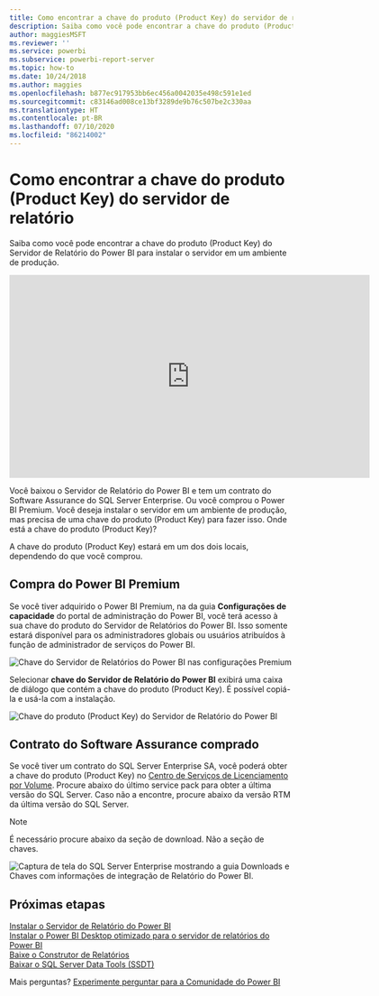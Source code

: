 ```yaml
---
title: Como encontrar a chave do produto (Product Key) do servidor de relatório
description: Saiba como você pode encontrar a chave do produto (Product Key) do Servidor de Relatório do Power BI para instalar o servidor em um ambiente de produção.
author: maggiesMSFT
ms.reviewer: ''
ms.service: powerbi
ms.subservice: powerbi-report-server
ms.topic: how-to
ms.date: 10/24/2018
ms.author: maggies
ms.openlocfilehash: b877ec917953bb6ec456a0042035e498c591e1ed
ms.sourcegitcommit: c83146ad008ce13bf3289de9b76c507be2c330aa
ms.translationtype: HT
ms.contentlocale: pt-BR
ms.lasthandoff: 07/10/2020
ms.locfileid: "86214002"
---
```

# <a name="how-to-find-your-report-server-product-key"></a>Como encontrar a chave do produto (Product Key) do servidor de relatório
Saiba como você pode encontrar a chave do produto (Product Key) do Servidor de Relatório do Power BI para instalar o servidor em um ambiente de produção.

<iframe width="640" height="360" src="https://www.youtube.com/embed/6CQnf-NGtpU?rel=0&amp;showinfo=0" frameborder="0" allowfullscreen></iframe>

Você baixou o Servidor de Relatório do Power BI e tem um contrato do Software Assurance do SQL Server Enterprise. Ou você comprou o Power BI Premium. Você deseja instalar o servidor em um ambiente de produção, mas precisa de uma chave do produto (Product Key) para fazer isso. Onde está a chave do produto (Product Key)? 

A chave do produto (Product Key) estará em um dos dois locais, dependendo do que você comprou.

## <a name="purchased-power-bi-premium"></a>Compra do Power BI Premium
Se você tiver adquirido o Power BI Premium, na da guia **Configurações de capacidade** do portal de administração do Power BI, você terá acesso à sua chave do produto do Servidor de Relatórios do Power BI. Isso somente estará disponível para os administradores globais ou usuários atribuídos à função de administrador de serviços do Power BI.

![Chave do Servidor de Relatórios do Power BI nas configurações Premium](media/find-product-key/pbirs-product-key.png)

Selecionar **chave do Servidor de Relatório do Power BI** exibirá uma caixa de diálogo que contém a chave do produto (Product Key). É possível copiá-la e usá-la com a instalação.

![Chave do produto (Product Key) do Servidor de Relatório do Power BI](media/find-product-key/pbirs-product-key-dialog.png)

## <a name="purchased-software-assurance-agreement"></a>Contrato do Software Assurance comprado
Se você tiver um contrato do SQL Server Enterprise SA, você poderá obter a chave do produto (Product Key) no [Centro de Serviços de Licenciamento por Volume](https://www.microsoft.com/Licensing/servicecenter/). Procure abaixo do último service pack para obter a última versão do SQL Server. Caso não a encontre, procure abaixo da versão RTM da última versão do SQL Server.

> [!NOTE]
> É necessário procure abaixo da seção de download. Não a seção de chaves.
> 
> 

![Captura de tela do SQL Server Enterprise mostrando a guia Downloads e Chaves com informações de integração de Relatório do Power BI.](media/find-product-key/vlsc-download.png "Centro de Serviços de Licenciamento por Volume")
 
## <a name="next-steps"></a>Próximas etapas
[Instalar o Servidor de Relatório do Power BI](install-report-server.md)  
[Instalar o Power BI Desktop otimizado para o servidor de relatórios do Power BI](install-powerbi-desktop.md)  
[Baixe o Construtor de Relatórios](https://www.microsoft.com/download/details.aspx?id=53613)  
[Baixar o SQL Server Data Tools (SSDT)](https://go.microsoft.com/fwlink/?LinkID=616714)

Mais perguntas? [Experimente perguntar para a Comunidade do Power BI](https://community.powerbi.com/)

